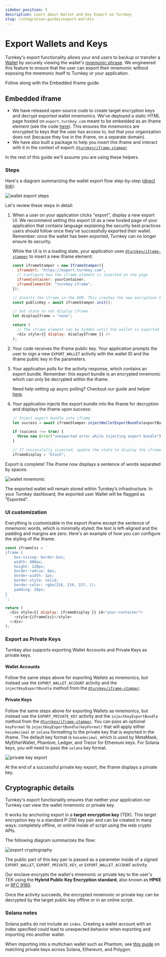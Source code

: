 ```yaml
---
sidebar_position: 5
description: Learn about Wallet and Key Export on Turnkey
slug: /integration-guides/export-wallets
---
```


# Export Wallets and Keys

Turnkey's export functionality allows your end users to backup or transfer a [Wallet](/concepts/Wallets) by securely viewing the wallet's [mnemonic phrase](https://learnmeabitcoin.com/technical/mnemonic). We engineered this feature to ensure that the user can export their mnemonic without exposing the mnemonic itself to Turnkey or your application.

Follow along with the Embedded iframe guide.

## Embedded iframe

- We have released open-source code to create target encryption keys and decrypt exported wallet mnemonics. We've deployed a static HTML page hosted on `export.turnkey.com` meant to be embedded as an iframe element (see the code [here](https://github.com/tkhq/frames)). This ensures the mnemonics are encrypted to keys that the user has access to, but that your organization does not (because they live in the iframe, on a separate domain).
- We have also built a package to help you insert this iframe and interact with it in the context of export: [`@turnkey/iframe-stamper`](https://www.npmjs.com/package/@turnkey/iframe-stamper)

In the rest of this guide we'll assume you are using these helpers.

### Steps

Here's a diagram summarizing the wallet export flow step-by-step ([direct link](/img/wallet_export_steps.png)):

<p style={{ textAlign: "center" }}>
    <img
        src="/img/wallet_export_steps.png"
        alt="wallet export steps"
        style={{ width: 600 }}
    />
</p>

Let's review these steps in detail:

1. When a user on your application clicks "export", display a new export UI. We recommend setting this export UI as a new hosted page of your application that contains language explaining the security best practices users should follow once they've successfully exported their wallet. Remember: once the wallet has been exported, Turnkey can no longer ensure its security.

   While the UI is in a loading state, your application uses [`@turnkey/iframe-stamper`](https://www.npmjs.com/package/@turnkey/iframe-stamper) to insert a new iframe element:

   ```js
   const iframeStamper = new IframeStamper({
     iframeUrl: "https://export.turnkey.com",
     // Configure how the iframe element is inserted on the page
     iframeContainer: yourContainer,
     iframeElementId: "turnkey-iframe",
   });

   // Inserts the iframe in the DOM. This creates the new encryption target key
   const publicKey = await iframeStamper.init();

   // Set state to not display iframe
   let displayIframe = "none";

   return (
     // The iframe element can be hidden until the wallet is exported
     <div style={{ display: displayIframe }} />
   );
   ```

2. Your code receives the iframe public key. Your application prompts the user to sign a new `EXPORT_WALLET` activity with the wallet ID and the iframe public key in the parameters.
3. Your application polls for the activity response, which contains an export bundle. Remember: this export bundle is an encrypted mnemonic which can only be decrypted within the iframe.

   Need help setting up async polling? Checkout our guide and helper [here](https://github.com/tkhq/sdk/tree/main/packages/http#withasyncpolling-helper).

4. Your application injects the export bundle into the iframe for decryption and displays the iframe upon success:

   ```js
   // Inject export bundle into iframe
   let success = await iframeStamper.injectWalletExportBundle(exportBundle);

   if (success !== true) {
     throw new Error("unexpected error while injecting export bundle");
   }

   // If successfully injected, update the state to display the iframe
   iframeDisplay = "block";
   ```

Export is complete! The iframe now displays a sentence of words separated by spaces.

<p style={{ textAlign: "center" }}>
    <img
        src="/img/wallet_export_mnemonic.png"
        alt="wallet mnemonic"
        style={{ width: 420 }}
    />
</p>

The exported wallet will remain stored within Turnkey’s infrastructure. In your Turnkey dashboard, the exported user Wallet will be flagged as “Exported”.

### UI customization

Everything is customizable in the export iframe except the sentence of mnemonic words, which is minimally styled: the text is left-aligned and the padding and margins are zero. Here's an example of how you can configure the styling of the iframe.

```js
const iframeCss = `
iframe {
    box-sizing: border-box;
    width: 400px;
    height: 120px;
    border-radius: 8px;
    border-width: 1px;
    border-style: solid;
    border-color: rgba(216, 219, 227, 1);
    padding: 20px;
}
`;

return (
  <div style={{ display: iframeDisplay }} id="your-container">
    <style>{iframeCss}</style>
  </div>
);
```

### Export as Private Keys

Turnkey also supports exporting Wallet Accounts and Private Keys as private keys.

#### Wallet Accounts

Follow the same steps above for exporting Wallets as mnemonics, but instead use the `EXPORT_WALLET_ACCOUNT` activity and the `injectKeyExportBundle` method from the [`@turnkey/iframe-stamper`](https://www.npmjs.com/package/@turnkey/iframe-stamper).

#### Private Keys

Follow the same steps above for exporting Wallets as mnemonics, but instead use the `EXPORT_PRIVATE_KEY` activity and the `injectKeyExportBundle` method from the [`@turnkey/iframe-stamper`](https://www.npmjs.com/package/@turnkey/iframe-stamper). You can pass an optional `keyFormat` to `injectKeyExportBundle(keyFormat)` that will apply either `hexadecimal` or `solana` formatting to the private key that is exported in the iframe. The default key format is `hexadecimal`, which is used by MetaMask, MyEtherWallet, Phantom, Ledger, and Trezor for Ethereum keys. For Solana keys, you will need to pass the `solana` key format.

<p style={{ textAlign: "center" }}>
    <img
        src="/img/private_key_export.png"
        alt="private key export"
        style={{ width: 420 }}
    />
</p>

At the end of a successful private key export, the iframe displays a private key.

## Cryptographic details

Turnkey's export functionality ensures that neither your application nor Turnkey can view the wallet mnemonic or private key.

It works by anchoring export in a **target encryption key** (TEK). This target encryption key is a standard P-256 key pair and can be created in many ways: completely offline, or online inside of script using the web crypto APIs.

The following diagram summarizes the flow:

<p style={{ textAlign: "center" }}>
    <img
        src="/img/wallet_export_cryptography.png"
        alt="export cryptography"
        style={{ height: 280 }}
    />
</p>

The public part of this key pair is passed as a parameter inside of a signed `EXPORT_WALLET`, `EXPORT_PRIVATE_KEY`, or `EXPORT_WALLET_ACCOUNT` activity.

Our enclave encrypts the wallet's mnemonic or private key to the user's TEK using the **Hybrid Public Key Encryption standard**, also known as **HPKE** or [RFC 9180](https://datatracker.ietf.org/doc/rfc9180/).

Once the activity succeeds, the encrypted mnemonic or private key can be decrypted by the target public key offline or in an online script.

### Solana notes

Solana paths do not include an `index`. Creating a wallet account with an index specified could lead to unexpected behavior when exporting and importing into another wallet.

When importing into a multichain wallet such as Phantom, see [this guide](https://help.phantom.app/hc/en-us/articles/12988493966227-What-derivation-paths-does-Phantom-wallet-support#:~:text=The%20addresses%20are%20grouped%20into,'%2F0'%2F0%2F0.) on matching private keys across Solana, Ethereum, and Polygon.
